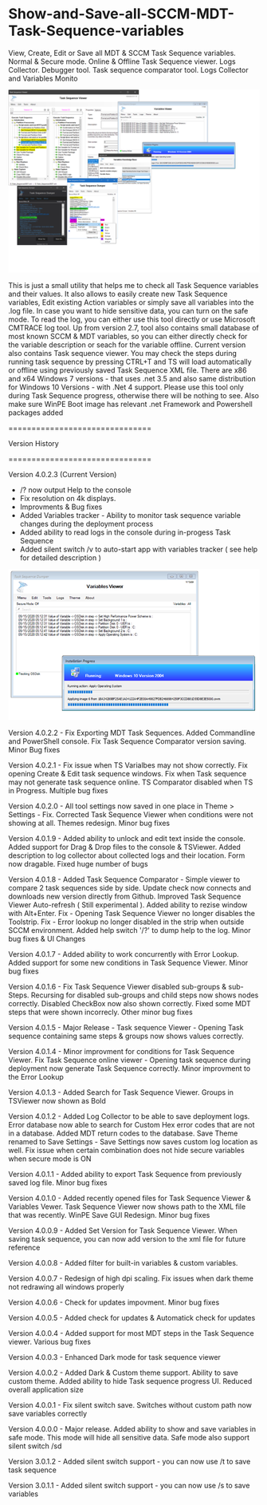 # Show-and-Save-all-SCCM-MDT-Task-Sequence-variables
 
View, Create, Edit or Save all MDT & SCCM Task Sequence variables. Normal & Secure mode. Online & Offline Task Sequence viewer. Logs Collector. Debugger tool. Task sequence comparator tool. Logs Collector and Variables Monito
 
 
 
![ScreenShot](https://github.com/DKusnir/Show-and-Save-all-SCCM-MDT-Task-Sequence-variables/blob/master/screenshot.PNG)

 
 
  
This is just a small utility that helps me to check all Task Sequence variables and their values. It also allows to easily create new Task Sequence variables, Edit existing Action variables or simply save all variables into the .log file. In case you want to hide sensitive data, you can turn on the safe mode. To read the log, you can either use this tool directly or use Microsoft CMTRACE log tool. Up from version 2.7, tool also contains small database of most known SCCM & MDT variables, so you can either directly check for the variable description or seach for the variable offline. Current version also contains Task sequence viewer. You may check the steps during running task sequence by pressing CTRL+T and TS will load automatically or offline using previously saved Task Sequence XML file. There are x86 and x64 Windows 7 versions - that uses .net 3.5 and also same distribution for Windows 10 Versions - with .Net 4 support. Please use this tool only during Task Sequence progress, otherwise there will be nothing to see. Also make sure WinPE Boot image has relevant .net Framework and Powershell packages added



===============================
 
Version History 

=============================== 
 
Version 4.0.2.3 (Current Version)

- /? now output Help to the console 
- Fix resolution on 4k displays. 
- Improvments & Bug fixes 
- Added Variables tracker - Ability to monitor task sequence variable changes during the deployment process 
- Added ability to read logs in the console during in-progess Task Sequence 
- Added silent switch /v to auto-start app with variables tracker ( see help for detailed description )

![ScreenShot](https://github.com/DKusnir/Show-and-Save-all-SCCM-MDT-Task-Sequence-variables/blob/master/Screenshot02.PNG)


Version 4.0.2.2 - Fix Exporting MDT Task Sequences. Added Commandline and PowerShell console. Fix Task Sequence Comparator version saving. Minor Bug fixes

Version 4.0.2.1 - Fix issue when TS Varialbes may not show correctly. Fix opening Create & Edit task sequence windows. Fix when Task sequence may not generate task sequence online. TS Comparator disabled when TS in Progress. Multiple bug fixes
 
Version 4.0.2.0 - All tool settings now saved in one place in Theme > Settings - Fix. Corrected Task Sequence Viewer when conditions were not showing at all. Themes redesign. Minor bug fixes
 
Version 4.0.1.9 - Added ability to unlock and edit text inside the console. Added support for Drag & Drop files to the console & TSViewer. Added description to log collector about collected logs and their location. Form now dragable. Fixed huge number of bugs

Version 4.0.1.8 - Added Task Sequence Comparator - Simple viewer to compare 2 task sequences side by side. Update check now connects and downloads new version directly from Github. Improved Task Sequence Viewer Auto-refresh ( Still experimental ). Added ability to rezise window with Alt+Enter. Fix - Opening Task Sequence Viewer no longer disables the Toolstrip.  Fix - Error lookup no longer disabled in the strip when outside SCCM environment. Added help switch '/?' to dump help to the log. Minor bug fixes & UI Changes
 
Version 4.0.1.7 - Added ability to work concurrently with Error Lookup. Added support for some new conditions in Task Sequence Viewer. Minor bug fixes

Version 4.0.1.6 - Fix Task Sequence Viewer disabled  sub-groups & sub-Steps. Recursing for disabled sub-groups and child steps now shows nodes correctly. Disabled CheckBox now also shown correctly. Fixed some MDT steps that were shown incorrecly. Other minor bug fixes 

Version 4.0.1.5 - Major Release - Task sequence Viewer - Opening Task sequence containing same steps & groups now shows values correctly.

Version 4.0.1.4 - Minor improvment for conditions for Task Sequence Viewer. Fix Task Sequence online viewer - Opening task sequence during deployment now generate Task Sequence correctly. Minor improvment to the Error Lookup

Version 4.0.1.3 - Added Search for Task Sequence Viewer. Groups in TSViewer now shown as Bold

Version 4.0.1.2 - Added Log Collector to be able to save deployment logs. Error database now able to search for Custom Hex error codes that are not in a database. Added MDT return codes to the database. Save Theme renamed to Save Settings - Save Settings now saves custom log location as well. Fix issue when certain combination does not hide secure variables when secure mode is ON

Version 4.0.1.1 - Added ability to export Task Sequence from previously saved log file. Minor bug fixes

Version 4.0.1.0 - Added recently opened files for Task Sequence Viewer & Variables Vewer. Task Sequence Viewer now shows path to the XML file that was recently. WinPE Save GUI Redesign. Minor bug fixes

Version 4.0.0.9 - Added Set Version for Task Sequence Viewer. When saving task sequence, you can now add version to the xml file for future reference 

Version 4.0.0.8 - Added filter for built-in variables & custom variables.

Version 4.0.0.7 - Redesign of high dpi scaling. Fix issues when dark theme not redrawing all windows properly

Version 4.0.0.6 - Check for updates impovment. Minor bug fixes

Version 4.0.0.5 - Added check for updates & Automatick check for updates

Version 4.0.0.4 - Added support for most MDT steps in the Task Sequence viewer. Various bug fixes

Version 4.0.0.3 - Enhanced Dark mode for task sequence viewer

Version 4.0.0.2 - Added Dark & Custom theme support.  Ability to save custom theme. Added ability to hide Task sequence progress UI. Reduced overall application size

Version 4.0.0.1 - Fix silent switch save. Switches without custom path now save variables correctly

Version 4.0.0.0 - Major release. Added ability to show and save variables in safe mode. This mode will hide all sensitive data. Safe mode also support silent switch /sd

Version 3.0.1.2 - Added silent switch support - you can now use /t to save task sequence

Version 3.0.1.1 - Added silent switch support - you can now use /s to save variables 

